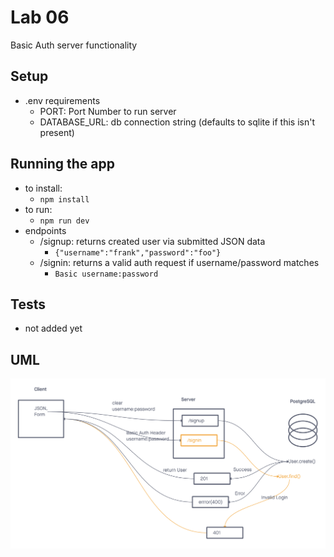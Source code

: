 # Lab 06

Basic Auth server functionality

## Setup
- .env  requirements
  - PORT: Port Number to run server
  - DATABASE_URL: db connection string (defaults to sqlite if this isn't present)

## Running the app
- to install:
  - `npm install`
- to run:
  - `npm run dev`
- endpoints
  - /signup: returns created user via submitted JSON data
    - `{"username":"frank","password":"foo"}`
  - /signin: returns a valid auth request if username/password matches
    - `Basic username:password`
  
## Tests
- not added yet

## UML

![Problem Domain](image.png)




